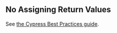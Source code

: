 ## No Assigning Return Values

See [the Cypress Best Practices guide](https://docs.cypress.io/guides/references/best-practices.html#Assigning-Return-Values).
